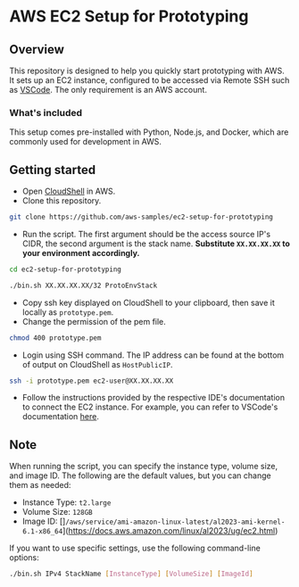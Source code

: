 # AWS EC2 Setup for Prototyping

## Overview

This repository is designed to help you quickly start prototyping with AWS. It sets up an EC2 instance, configured to be accessed via Remote SSH such as [VSCode](https://code.visualstudio.com/docs/remote/ssh). The only requirement is an AWS account.

### What's included

This setup comes pre-installed with Python, Node.js, and Docker, which are commonly used for development in AWS.

## Getting started

- Open [CloudShell](https://console.aws.amazon.com/cloudshell/home) in AWS.
- Clone this repository.

```sh
git clone https://github.com/aws-samples/ec2-setup-for-prototyping
```

- Run the script. The first argument should be the access source IP's CIDR, the second argument is the stack name. **Substitute `XX.XX.XX.XX` to your environment accordingly.**

```sh
cd ec2-setup-for-prototyping
```

```sh
./bin.sh XX.XX.XX.XX/32 ProtoEnvStack
```

- Copy ssh key displayed on CloudShell to your clipboard, then save it locally as `prototype.pem`.
- Change the permission of the pem file.

```sh
chmod 400 prototype.pem
```

- Login using SSH command. The IP address can be found at the bottom of output on CloudShell as `HostPublicIP`.

```sh
ssh -i prototype.pem ec2-user@XX.XX.XX.XX
```

- Follow the instructions provided by the respective IDE's documentation to connect the EC2 instance. For example, you can refer to VSCode's documentation [here](https://code.visualstudio.com/docs/remote/ssh).

## Note

When running the script, you can specify the instance type, volume size, and image ID. The following are the default values, but you can change them as needed:

- Instance Type: `t2.large`
- Volume Size: `128GB`
- Image ID: []`/aws/service/ami-amazon-linux-latest/al2023-ami-kernel-6.1-x86_64`](https://docs.aws.amazon.com/linux/al2023/ug/ec2.html)

If you want to use specific settings, use the following command-line options:

```sh
./bin.sh IPv4 StackName [InstanceType] [VolumeSize] [ImageId]
```
